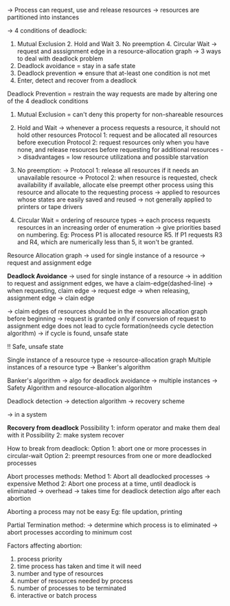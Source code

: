 -> Process can request, use and release resources
-> resources are partitioned into instances

-> 4 conditions of deadlock: 
1. Mutual Exclusion 2. Hold and Wait 3. No preemption 4. Circular Wait
-> request and asssignment edge in a resource-allocation graph
-> 3 ways to deal with deadlock problem
  1. Deadlock avoidance = stay in a safe state
  2. Deadlock prevention => ensure that at-least one condition is not met
  3. Enter, detect and recover from a deadlock
  
Deadlock Prevention = restrain the way requests are made by altering one of the 4 deadlock conditions

1. Mutual Exclusion = can't deny this property for non-shareable resources

2. Hold and Wait
    -> whenever a process requests a resource, it should not hold other resources
        Protocol 1: request and be allocated all resources before execution
        Protocol 2: request resources only when you have none, and release resources before requesting for additional resources
    -> disadvantages = low resource utilizationa and possible starvation

3. No preemption:
    -> Protocol 1: release all resources if it needs an unavailable resource
    -> Protocol 2: when resource is requested, check availability
                      if available, allocate
                      else preempt other process using this resource and allocate to the requesting process
    -> applied to resources whose states are easily saved and reused
    -> not generally applied to printers or tape drivers
    
    
4. Circular Wait = ordering of resource types
    -> each process requests resources in an increasing order of enumeration
    -> give priorities based on numbering.
    Eg: Process P1 is allocated resource R5. If P1 requests R3 and R4, which are numerically less than 5, it won't be granted.
  
  
Resource Allocation graph
-> used for single instance of a resource
-> request and assignment edge

**Deadlock Avoidance**
-> used for single instance of a resource
-> in addition to request and assignment edges, we have a claim-edge(dashed-line)
-> when requesting, claim edge -> request edge
-> when releasing, assignment edge -> clain edge

-> claim edges of resources should be in the resource allocation graph before beginning
-> request is granted only if conversion of request to assignment edge does not lead to cycle formation(needs cycle detection algorithm)
-> if cycle is found, unsafe state




!! Safe, unsafe state

Single instance of a resource type -> resource-allocation graph
Multiple instances of a resource type -> Banker's algorithm

Banker's algorithm
-> algo for deadlock avoidance
-> multiple instances
-> Safety Algorithm and resource-allocation algorihtm

Deadlock detection
-> detection algorithm
-> recovery scheme

-> in a system 


**Recovery from deadlock**
Possibility 1: inform operator and make them deal with it
Possibility 2: make system recover

How to break from deadlock:
Option 1: abort one or more processes in circular-wait
Option 2: preempt resources from one or more deadlocked processes

Abort processes methods:
Method 1: Abort all deadlocked processes
          -> expensive
Method 2: Abort one process at a time, until deadlock is eliminated
          -> overhead -> takes time for deadlock detection algo after each abortion
          
Aborting a process may not be easy
Eg: file updation, printing

Partial Termination method:
-> determine which process is to eliminated
-> abort processes according to minimum cost

Factors affecting abortion:
1. process priority
2. time process has taken and time it will need
3. number and type of resources
4. number of resources needed by process
5. number of processes to be terminated 
6. interactive or batch process


